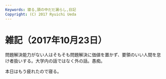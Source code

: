```yaml
---
Keywords: 寝る,頭の中だだ漏らし,日記
Copyright: (C) 2017 Ryuichi Ueda
---
```


# 雑記（2017年10月23日）

問題解決能力がない人はそもそも問題解決に価値を置かず、要領のいい人間を怠け者扱いする。大学内の話ではなく外の話。愚痴。


本日はもう疲れたので寝る。

